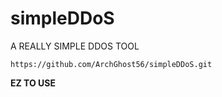 # simpleDDoS
A REALLY SIMPLE DDOS TOOL


```https://github.com/ArchGhost56/simpleDDoS.git```


**EZ TO USE**

